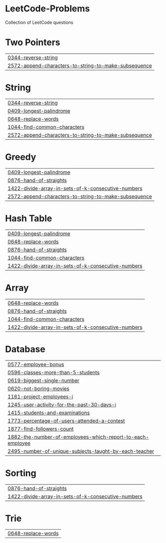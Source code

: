 # LeetCode-Problems
Collection of LeetCode questions


# Two Pointers
|  |
| ------- |
| [0344-reverse-string](https://github.com/MouradMahgoub/LeetCode-Problems/tree/master/0344-reverse-string) |
| [2572-append-characters-to-string-to-make-subsequence](https://github.com/MouradMahgoub/LeetCode-Problems/tree/master/2572-append-characters-to-string-to-make-subsequence) |
# String
|  |
| ------- |
| [0344-reverse-string](https://github.com/MouradMahgoub/LeetCode-Problems/tree/master/0344-reverse-string) |
| [0409-longest-palindrome](https://github.com/MouradMahgoub/LeetCode-Problems/tree/master/0409-longest-palindrome) |
| [0648-replace-words](https://github.com/MouradMahgoub/LeetCode-Problems/tree/master/0648-replace-words) |
| [1044-find-common-characters](https://github.com/MouradMahgoub/LeetCode-Problems/tree/master/1044-find-common-characters) |
| [2572-append-characters-to-string-to-make-subsequence](https://github.com/MouradMahgoub/LeetCode-Problems/tree/master/2572-append-characters-to-string-to-make-subsequence) |
# Greedy
|  |
| ------- |
| [0409-longest-palindrome](https://github.com/MouradMahgoub/LeetCode-Problems/tree/master/0409-longest-palindrome) |
| [0876-hand-of-straights](https://github.com/MouradMahgoub/LeetCode-Problems/tree/master/0876-hand-of-straights) |
| [1422-divide-array-in-sets-of-k-consecutive-numbers](https://github.com/MouradMahgoub/LeetCode-Problems/tree/master/1422-divide-array-in-sets-of-k-consecutive-numbers) |
| [2572-append-characters-to-string-to-make-subsequence](https://github.com/MouradMahgoub/LeetCode-Problems/tree/master/2572-append-characters-to-string-to-make-subsequence) |
# Hash Table
|  |
| ------- |
| [0409-longest-palindrome](https://github.com/MouradMahgoub/LeetCode-Problems/tree/master/0409-longest-palindrome) |
| [0648-replace-words](https://github.com/MouradMahgoub/LeetCode-Problems/tree/master/0648-replace-words) |
| [0876-hand-of-straights](https://github.com/MouradMahgoub/LeetCode-Problems/tree/master/0876-hand-of-straights) |
| [1044-find-common-characters](https://github.com/MouradMahgoub/LeetCode-Problems/tree/master/1044-find-common-characters) |
| [1422-divide-array-in-sets-of-k-consecutive-numbers](https://github.com/MouradMahgoub/LeetCode-Problems/tree/master/1422-divide-array-in-sets-of-k-consecutive-numbers) |
# Array
|  |
| ------- |
| [0648-replace-words](https://github.com/MouradMahgoub/LeetCode-Problems/tree/master/0648-replace-words) |
| [0876-hand-of-straights](https://github.com/MouradMahgoub/LeetCode-Problems/tree/master/0876-hand-of-straights) |
| [1044-find-common-characters](https://github.com/MouradMahgoub/LeetCode-Problems/tree/master/1044-find-common-characters) |
| [1422-divide-array-in-sets-of-k-consecutive-numbers](https://github.com/MouradMahgoub/LeetCode-Problems/tree/master/1422-divide-array-in-sets-of-k-consecutive-numbers) |
# Database
|  |
| ------- |
| [0577-employee-bonus](https://github.com/MouradMahgoub/LeetCode-Problems/tree/master/0577-employee-bonus) |
| [0596-classes-more-than-5-students](https://github.com/MouradMahgoub/LeetCode-Problems/tree/master/0596-classes-more-than-5-students) |
| [0619-biggest-single-number](https://github.com/MouradMahgoub/LeetCode-Problems/tree/master/0619-biggest-single-number) |
| [0620-not-boring-movies](https://github.com/MouradMahgoub/LeetCode-Problems/tree/master/0620-not-boring-movies) |
| [1161-project-employees-i](https://github.com/MouradMahgoub/LeetCode-Problems/tree/master/1161-project-employees-i) |
| [1245-user-activity-for-the-past-30-days-i](https://github.com/MouradMahgoub/LeetCode-Problems/tree/master/1245-user-activity-for-the-past-30-days-i) |
| [1415-students-and-examinations](https://github.com/MouradMahgoub/LeetCode-Problems/tree/master/1415-students-and-examinations) |
| [1773-percentage-of-users-attended-a-contest](https://github.com/MouradMahgoub/LeetCode-Problems/tree/master/1773-percentage-of-users-attended-a-contest) |
| [1877-find-followers-count](https://github.com/MouradMahgoub/LeetCode-Problems/tree/master/1877-find-followers-count) |
| [1882-the-number-of-employees-which-report-to-each-employee](https://github.com/MouradMahgoub/LeetCode-Problems/tree/master/1882-the-number-of-employees-which-report-to-each-employee) |
| [2495-number-of-unique-subjects-taught-by-each-teacher](https://github.com/MouradMahgoub/LeetCode-Problems/tree/master/2495-number-of-unique-subjects-taught-by-each-teacher) |
# Sorting
|  |
| ------- |
| [0876-hand-of-straights](https://github.com/MouradMahgoub/LeetCode-Problems/tree/master/0876-hand-of-straights) |
| [1422-divide-array-in-sets-of-k-consecutive-numbers](https://github.com/MouradMahgoub/LeetCode-Problems/tree/master/1422-divide-array-in-sets-of-k-consecutive-numbers) |
# Trie
|  |
| ------- |
| [0648-replace-words](https://github.com/MouradMahgoub/LeetCode-Problems/tree/master/0648-replace-words) |